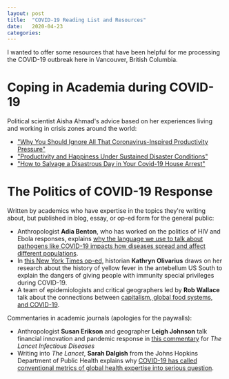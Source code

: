 ```yaml
---
layout: post
title:  "COVID-19 Reading List and Resources"
date:   2020-04-23
categories:
---
```


I wanted to offer some resources that have been helpful for me processing the COVID-19 outbreak here in 
Vancouver, British Columbia.

# Coping in Academia during COVID-19 
Political scientist Aisha Ahmad's advice based on her experiences living and 
working in crisis zones around the world:
* ["Why You Should Ignore All That Coronavirus-Inspired Productivity Pressure"](https://www.chronicle.com/article/Why-You-Should-Ignore-All-That/248366)
* ["Productivity and Happiness Under Sustained Disaster Conditions"](https://www.chronicle.com/article/ProductivityHappiness/248481)
* ["How to Salvage a Disastrous Day in Your Covid-19 House Arrest"](https://www.chronicle.com/article/How-to-Salvage-a-Disastrous/248569?cid=RCPACKAGE)

# The Politics of COVID-19 Response
Written by academics who have expertise in the topics they're writing about, but 
published in blog, essay, or op-ed form for the general public:
* Anthropologist **Adia Benton**, who has worked on the politics of HIV and Ebola responses, explains 
[why the language we use to talk about pathogens like COVID-19 impacts how diseases spread and affect different populations](https://www.thenewhumanitarian.org/opinion/2020/02/04/Coronavirus-xenophobia-outbreaks-epidemics-social-media).
* In [this New York Times op-ed,](https://www.nytimes.com/2020/04/12/opinion/coronavirus-immunity-passports.html) 
historian **Kathryn Olivarius** draws on her research about the history of yellow fever in the antebellum US 
South to explain the dangers of giving people with immunity special privileges during COVID-19. 
* A team of epidemiologists and critical geographers led by **Rob Wallace** talk about the connections between 
[capitalism, global food systems, and COVID-19](https://monthlyreview.org/2020/04/01/covid-19-and-circuits-of-capital/).

Commentaries in academic journals (apologies for the paywalls):
* Anthropologist **Susan Erikson** and geographer **Leigh Johnson** talk financial innovation and pandemic response 
in [this commentary](https://www.thelancet.com/journals/laninf/article/PIIS1473-3099(20)30150-X/fulltext#%20) 
for *The Lancet Infectious Diseases*
* Writing into *The Lancet*, **Sarah Dalgish** from the Johns Hopkins Department of Public Health explains why 
[COVID-19 has called conventional metrics of global health expertise into serious question](https://www.thelancet.com/journals/lancet/article/PIIS0140-6736(20)30739-X/fulltext#%20).
